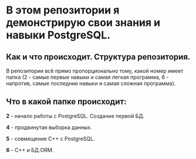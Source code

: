# В этом репозитории я демонстрирую свои знания и навыки PostgreSQL.

## Как и что происходит. Структура репозитория.

В репозитории всё прямо пропорционально тому, какой номер имеет папка (2 - самые первые навыки и самая легкая программа, 6 - напротив, самые последнии навыки и самая сложная программа).

## Что в какой папке происходит:

**2** - начало работы с PostgreSQL. Создание первой БД.

**4** - продвинутая выборка данных.

**5** - совмещение C++ с PostgreSQL.

**6** - C++ и БД.ORM.
